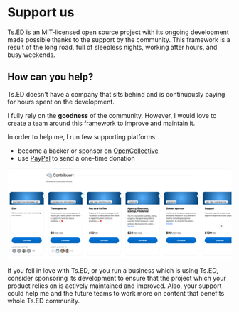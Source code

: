 # Support us

Ts.ED is an MIT-licensed open source project with its ongoing development made possible thanks to the support by the community.
This framework is a result of the long road, full of sleepless nights, working after hours, and busy weekends.

## How can you help?

Ts.ED doesn't have a company that sits behind and is continuously paying for hours spent on the development.

I fully rely on the **goodness** <BxIcon name="bx bxs-heart" /> of the community.
However, I would love to create a team around this framework to improve and maintain it.

In order to help me, I run few supporting platforms:

- become a backer or sponsor on [OpenCollective](https://opencollective.com/tsed)
- use [PayPal](https://paypal.me/romainlenzotti) to send a one-time donation

<a href="https://opencollective.com/tsed" target="_blank"><img src="/screens/opencollective-tiers.png" alt="OpenCollective Tiers" /></a>

<SupportOptions />

If you fell in love with Ts.ED, or you run a business which is using Ts.ED, consider sponsoring its development
to ensure that the project which your product relies on is actively maintained and improved.
Also, your support could help me and the future teams to work more on content that benefits whole Ts.ED community.
